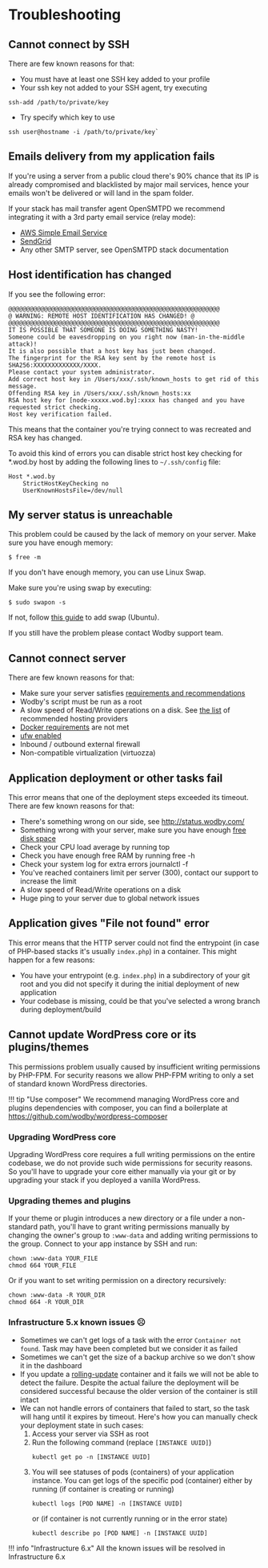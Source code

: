 # Troubleshooting

## Cannot connect by SSH 

There are few known reasons for that:

* You must have at least one SSH key added to your profile
* Your ssh key not added to your SSH agent, try executing 
```shell
ssh-add /path/to/private/key
```
* Try specify which key to use 
```shell
ssh user@hostname -i /path/to/private/key`
```

## Emails delivery from my application fails

If you're using a server from a public cloud there's 90% chance that its IP is already compromised and blacklisted by major mail services, hence your emails won't be delivered or will land in the spam folder.

If your stack has mail transfer agent OpenSMTPD we recommend integrating it with a 3rd party email service (relay mode):

* [AWS Simple Email Service](integrations/aws.md)
* [SendGrid](integrations/sendgrid.md)
* Any other SMTP server, see OpenSMTPD stack documentation
 
## Host identification has changed

If you see the following error:

```
@@@@@@@@@@@@@@@@@@@@@@@@@@@@@@@@@@@@@@@@@@@@@@@@@@@@@@@@@@@ 
@ WARNING: REMOTE HOST IDENTIFICATION HAS CHANGED! @ 
@@@@@@@@@@@@@@@@@@@@@@@@@@@@@@@@@@@@@@@@@@@@@@@@@@@@@@@@@@@ 
IT IS POSSIBLE THAT SOMEONE IS DOING SOMETHING NASTY! 
Someone could be eavesdropping on you right now (man-in-the-middle attack)! 
It is also possible that a host key has just been changed. 
The fingerprint for the RSA key sent by the remote host is 
SHA256:XXXXXXXXXXXXX/XXXX. 
Please contact your system administrator. 
Add correct host key in /Users/xxx/.ssh/known_hosts to get rid of this message. 
Offending RSA key in /Users/xxx/.ssh/known_hosts:xx 
RSA host key for [node-xxxxx.wod.by]:xxxx has changed and you have requested strict checking. 
Host key verification failed.
```

This means that the container you're trying connect to was recreated and RSA key has changed.

To avoid this kind of errors you can disable strict host key checking for *.wod.by host by adding the following lines to `~/.ssh/config` file: 

```
Host *.wod.by
    StrictHostKeyChecking no
    UserKnownHostsFile=/dev/null
```

## My server status is unreachable

This problem could be caused by the lack of memory on your server. Make sure you have enough memory:

```shell
$ free -m
```

If you don't have enough memory, you can use Linux Swap.

Make sure you're using swap by executing:
```shell
$ sudo swapon -s
```
If not, follow [this guide](https://www.digitalocean.com/community/tutorials/how-to-add-swap-on-ubuntu-12-04") to add swap (Ubuntu).

If you still have the problem please contact Wodby support team.

## Cannot connect server

There are few known reasons for that:

* Make sure your server satisfies [requirements and recommendations](infrastructure/index.md)
* Wodby's script must be run as a root
* A slow speed of Read/Write operations on a disk. See [the list](infrastructure/index.md) of recommended hosting providers
* [Docker requirements](https://docs.docker.com/engine/installation/binaries/) are not met 
* [ufw enabled](infrastructure/ufw.md)
* Inbound / outbound external firewall
* Non-compatible virtualization (virtuozza)

## Application deployment or other tasks fail

This error means that one of the deployment steps exceeded its timeout. There are few known reasons for that:

* There's something wrong on our side, see http://status.wodby.com/
* Something wrong with your server, make sure you have enough [free disk space](infrastructure/disk.md)
* Check your CPU load average by running top
* Check you have enough free RAM by running free -h
* Check your system log for extra errors journalctl -f 
* You've reached containers limit per server (300), contact our support to increase the limit
* A slow speed of Read/Write operations on a disk
* Huge ping to your server due to global network issues

## Application gives "File not found" error

This error means that the HTTP server could not find the entrypoint (in case of PHP-based stacks it's usually `index.php`) in a container. This might happen for a few reasons:

* You have your entrypoint (e.g. `index.php`) in a subdirectory of your git root and you did not specify it during the initial deployment of new application
* Your codebase is missing, could be that you've selected a wrong branch during deployment/build

## Cannot update WordPress core or its plugins/themes

This permissions problem usually caused by insufficient writing permissions by PHP-FPM. For security reasons we allow PHP-FPM writing to only a set of standard known WordPress directories. 

!!! tip "Use composer"
    We recommend managing WordPress core and plugins dependencies with composer, you can find a boilerplate at https://github.com/wodby/wordpress-composer

### Upgrading WordPress core

Upgrading WordPress core requires a full writing permissions on the entire codebase, we do not provide such wide permissions for security reasons. So you'll have to upgrade your core either manually via your git or by upgrading your stack if you deployed a vanilla WordPress. 

### Upgrading themes and plugins

If your theme or plugin introduces a new directory or a file under a non-standard path, you'll have to grant writing permissions manually by changing the owner's group to `:www-data` and adding writing permissions to the group. Connect to your app instance by SSH and run:

```shell
chown :www-data YOUR_FILE
chmod 664 YOUR_FILE
```

Or if you want to set writing permission on a directory recursively:

```shell
chown :www-data -R YOUR_DIR
chmod 664 -R YOUR_DIR
```

### Infrastructure 5.x known issues ☹️

* Sometimes we can't get logs of a task with the error `Container not found`. Task may have been completed but we consider it as failed
* Sometimes we can't get the size of a backup archive so we don't show it in the dashboard
* If you update a [ rolling-update](stacks/template.md#deployment) container and it fails we will not be able to detect the failure. Despite the actual failure the deployment will be considered successful because the older version of the container is still intact
* We can not handle errors of containers that failed to start, so the task will hang until it expires by timeout. Here's how you can manually check your deployment state in such cases:    
    1. Access your server via SSH as root
    2. Run the following command (replace `[INSTANCE UUID]`)
        ```shell
        kubectl get po -n [INSTANCE UUID]
        ``` 
    3. You will see statuses of pods (containers) of your application instance. You can get logs of the specific pod (container) either by running (if container is creating or running)
        ```shell
        kubectl logs [POD NAME] -n [INSTANCE UUID]
        ```
        or (if container is not currently running or in the error state)
        ```shell
        kubectl describe po [POD NAME] -n [INSTANCE UUID]
        ```

!!! info "Infrastructure 6.x"
    All the known issues will be resolved in Infrastructure 6.x